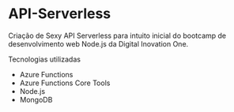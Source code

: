 # API-Serverless
Criação de Sexy API Serverless para intuito inicial do bootcamp de desenvolvimento web Node.js da Digital Inovation One.

Tecnologias utilizadas
- Azure Functions
- Azure Functions Core Tools
- Node.js
- MongoDB
